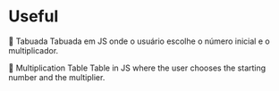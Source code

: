 # Useful

	Tabuada
Tabuada em JS onde o usuário escolhe o número inicial e o multiplicador. 

	Multiplication Table
Table in JS where the user chooses the starting number and the multiplier.



